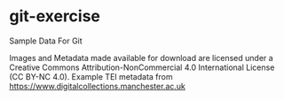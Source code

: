 # git-exercise
Sample Data For Git

Images and Metadata made available for download are licensed under a Creative Commons Attribution-NonCommercial 4.0 International License (CC BY-NC 4.0).
Example TEI metadata from https://www.digitalcollections.manchester.ac.uk

